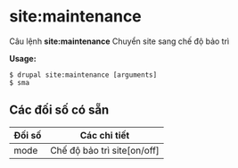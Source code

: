 # site:maintenance
Câu lệnh **site:maintenance** Chuyển site sang chế độ bảo trì

**Usage:**
```
$ drupal site:maintenance [arguments] 
$ sma  
```

## Các đối số có sẵn
Đối số | Các chi tiết
---------|-------------
mode | Chế độ bảo trì site[on/off]
